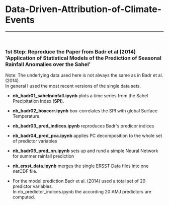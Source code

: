 # Data-Driven-Attribution-of-Climate-Events 
***
<br>

### 1st Step: Reproduce the Paper from Badr et al (2014) 'Application of Statistical Models of the Prediction of Seasonal Rainfall Anomalies over the Sahel'

Note: The underlying data used here is not always the same as in Badr et al. (2014).\
In general I used the most recent versions of the single data sets.

- **nb_badr01_sahelrainfall.ipynb** plots a time series from the Sahel Precipitation Index (**SPI**).

- **nb_badr02_boxcorr.ipynb** box-correlates the SPI with global Surface Temperature.

- **nb_badr03_pred_indices.ipynb** reproduces Badr's predicor indices

- **nb_badr04_pred_pca.ipynb** applies PC decomposition to the whole set of predictor variables

- **nb_badr05_pred_nn.ipynb** sets up and rund a simple Neural Network for summer rainfall prediction

- **nb_ersst_data.ipynb** merges the single ERSST Data files into one netCDF file.

- For the model prediction Badr et al. (2014) used a total set of 20 predictor variables.\
    In nb_predictor_indices.ipynb the according 20 AMJ predictors are computed.
